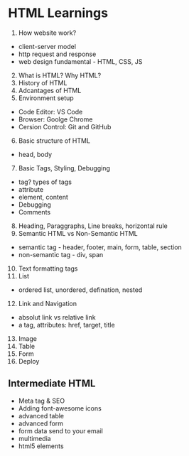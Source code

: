 # HTML Learnings

1. How website work?

- client-server model
- http request and response
- web design fundamental - HTML, CSS, JS

2. What is HTML? Why HTML?
3. History of HTML
4. Adcantages of HTML
5. Environment setup

- Code Editor: VS Code
- Browser: Goolge Chrome
- Cersion Control: Git and GitHub

6. Basic structure of HTML

- head, body

7. Basic Tags, Styling, Debugging

- tag? types of tags
- attribute
- element, content
- Debugging
- Comments

8. Heading, Paraggraphs, Line breaks, horizontal rule
9. Semantic HTML vs Non-Semantic HTML

- semantic tag - header, footer, main, form, table, section
- non-semantic tag - div, span

10. Text formatting tags
11. List

- ordered list, unordered, defination, nested

12. Link and Navigation

- absolut link vs relative link
- a tag, attributes: href, target, title

13. Image
14. Table
15. Form
16. Deploy

## Intermediate HTML

- Meta tag & SEO
- Adding font-awesome icons
- advanced table
- advanced form
- form data send to your email
- multimedia
- html5 elements
